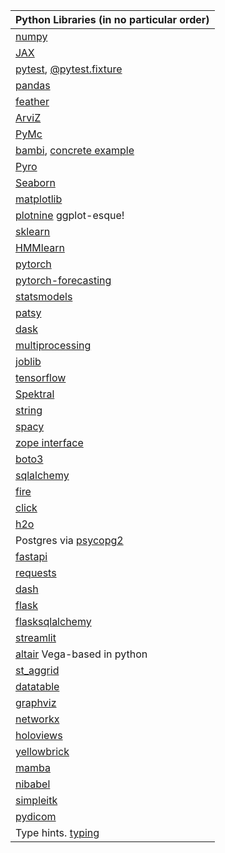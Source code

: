 
| Python Libraries (in no particular order)                                                                     |
|---------------------------------------------------------------------------------------------------------------|
| [numpy](https://numpy.org/doc/stable/reference)                                                               |
| [JAX](https://jax.readthedocs.io/en/latest/index.html)                                                        |
| [pytest](https://docs.pytest.org/en/7.1.x/), [@pytest.fixture](https://docs.pytest.org/en/6.2.x/fixture.html) |
| [pandas](https://pandas.pydata.org/)                                                                          |
| [feather](https://github.com/wesm/feather)                                                                    |
| [ArviZ](https://arviz-devs.github.io/arviz/examples/index.html)                                               |
| [PyMc](https://docs.pymc.io/en/v3/)                                                                           |
| [bambi](https://bambinos.github.io/bambi/main/index.html), [concrete example](https://app.datacamp.com/workspace/w/57a5d537-5f5d-4458-9234-67267d238fda)|
| [Pyro](http://pyro.ai/)                                                                                       |
| [Seaborn](https://seaborn.pydata.org/)                                                                        |
| [matplotlib](https://matplotlib.org/)                                                                         |
| [plotnine](https://plotnine.readthedocs.io/en/stable/api.html) ggplot-esque!                                  |
| [sklearn](https://scikit-learn.org/stable/)                                                                   |
| [HMMlearn](https://hmmlearn.readthedocs.io/en/latest/)                                                        |
| [pytorch](https://pytorch.org/)                                                                               |
| [pytorch-forecasting](https://github.com/jdb78/pytorch-forecasting)                                           |
| [statsmodels](https://www.statsmodels.org/stable/index.html)                                                  |
| [patsy](https://patsy.readthedocs.io/en/latest/)                                                              |
| [dask](https://dask.org/)                                                                                     |
| [multiprocessing](https://docs.python.org/3/library/multiprocessing.html)                                     |
| [joblib](https://joblib.readthedocs.io/en/latest/)                                                            |
| [tensorflow](https://www.tensorflow.org/overview/)                                                            |
| [Spektral](https://github.com/danielegrattarola/spektral)                                                     |
| [string](https://docs.python.org/3/library/stdtypes.html#str)                                                 |
| [spacy](https://spacy.io/)                                                                                    |
| [zope interface](https://muthukadan.net/docs/zca.html)                                                        |
| [boto3](https://boto3.amazonaws.com/v1/documentation/api/latest/index.html)                                   |
| [sqlalchemy](https://www.sqlalchemy.org/)                                                                     |
| [fire](https://google.github.io/python-fire/)                                                                 |
| [click](https://click.palletsprojects.com/en/8.1.x/)                                                          |
| [h2o](https://docs.h2o.ai/h2o/latest-stable/h2o-py)                                                           |
| Postgres via [psycopg2](https://www.psycopg.org/docs/)                                                        |
| [fastapi](https://fastapi.tiangolo.com/)                                                                      |
| [requests](https://docs.python-requests.org/en/latest/)                                                       |
| [dash](https://plotly.com/dash/)                                                                              |
| [flask](https://flask.palletsprojects.com/en/2.1.x/tutorial/)                                                 |
| [flasksqlalchemy](https://flask-sqlalchemy.palletsprojects.com/en/2.x/)                                       |
| [streamlit](https://docs.streamlit.io/)                                                                       |
| [altair](https://altair-viz.github.io/) Vega-based in python                                                  |
| [st_aggrid](https://github.com/PablocFonseca/streamlit-aggrid)                                                |
| [datatable](https://datatable.readthedocs.io/en/latest/)                                                      |
| [graphviz]()                                                                                                  |
| [networkx](https://networkx.org/)                                                                             |
| [holoviews](https://holoviews.org/)                                                                           |
| [yellowbrick](https://www.scikit-yb.org/en/latest/)                                                           |
| [mamba](https://mamba.readthedocs.io/en/latest/)                                                              |
| [nibabel](https://nipy.org/nibabel/)                                                                          |
| [simpleitk](https://simpleitk.org/)                                                                           |
| [pydicom](https://pydicom.github.io/)                                                                         |
| Type hints. [typing](https://docs.python.org/3/library/typing.html)                                           |



